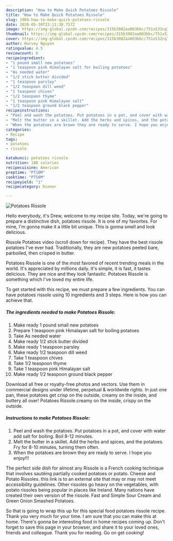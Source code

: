 ```yaml
---
description: "How to Make Quick Potatoes Rissole"
title: "How to Make Quick Potatoes Rissole"
slug: 1904-how-to-make-quick-potatoes-rissole
date: 2020-05-30T23:11:38.757Z
image: https://img-global.cpcdn.com/recipes/315b3082aa003bbc/751x532cq70/potatoes-rissole-recipe-main-photo.jpg
thumbnail: https://img-global.cpcdn.com/recipes/315b3082aa003bbc/751x532cq70/potatoes-rissole-recipe-main-photo.jpg
cover: https://img-global.cpcdn.com/recipes/315b3082aa003bbc/751x532cq70/potatoes-rissole-recipe-main-photo.jpg
author: Harvey Nguyen
ratingvalue: 4.5
reviewcount: 6
recipeingredient:
- "1 pound small new potatoes"
- "1 teaspoon pink Himalayan salt for boiling potatoes"
- "As needed water"
- "1/2 stick butter divided"
- "1 teaspoon parsley"
- "1/2 teaspoon dill weed"
- "1 teaspoon chives"
- "1/2 teaspoon thyme"
- "1 teaspoon pink Himalayan salt"
- "1/2 teaspoon ground black pepper"
recipeinstructions:
- "Peel and wash the potatoes. Put potatoes in a pot, and cover with water add salt for boiling. Boil 8-12 minutes."
- "Melt the butter in a skillet. Add the herbs and spices, and the potatoes. Fry for 8-10 minutes, turning them often."
- "When the potatoes are brown they are ready to serve. I hope you enjoy!!!"
categories:
- Recipe
tags:
- potatoes
- rissole

katakunci: potatoes rissole 
nutrition: 188 calories
recipecuisine: American
preptime: "PT10M"
cooktime: "PT58M"
recipeyield: "1"
recipecategory: Dinner

---
```



![Potatoes Rissole](https://img-global.cpcdn.com/recipes/315b3082aa003bbc/751x532cq70/potatoes-rissole-recipe-main-photo.jpg)

Hello everybody, it's Drew, welcome to my recipe site. Today, we're going to prepare a distinctive dish, potatoes rissole. It is one of my favorites. For mine, I'm gonna make it a little bit unique. This is gonna smell and look delicious.

Rissole Potatoes video (scroll down for recipe). They have the best rissole potatoes I&#39;ve ever had. Traditionally, they are new potatoes peeled bare, parboiled, then crisped in butter.

Potatoes Rissole is one of the most favored of recent trending meals in the world. It's appreciated by millions daily. It's simple, it is fast, it tastes delicious. They are nice and they look fantastic. Potatoes Rissole is something which I've loved my entire life.


To get started with this recipe, we must prepare a few ingredients. You can have potatoes rissole using 10 ingredients and 3 steps. Here is how you can achieve that.

<!--inarticleads1-->

##### The ingredients needed to make Potatoes Rissole:

1. Make ready 1 pound small new potatoes
1. Prepare 1 teaspoon pink Himalayan salt for boiling potatoes
1. Take As needed water
1. Make ready 1/2 stick butter divided
1. Make ready 1 teaspoon parsley
1. Make ready 1/2 teaspoon dill weed
1. Take 1 teaspoon chives
1. Take 1/2 teaspoon thyme
1. Take 1 teaspoon pink Himalayan salt
1. Make ready 1/2 teaspoon ground black pepper


Download all free or royalty-free photos and vectors. Use them in commercial designs under lifetime, perpetual &amp; worldwide rights. In just one pan, these potatoes get crisp on the outside, creamy on the inside, and buttery all over! Potatoes Rissole.creamy on the inside, crispy on the outside. 

<!--inarticleads2-->

##### Instructions to make Potatoes Rissole:

1. Peel and wash the potatoes. Put potatoes in a pot, and cover with water add salt for boiling. Boil 8-12 minutes.
1. Melt the butter in a skillet. Add the herbs and spices, and the potatoes. Fry for 8-10 minutes, turning them often.
1. When the potatoes are brown they are ready to serve. I hope you enjoy!!!


The perfect side dish for almost any Rissole is a French cooking technique that involves sautéing partially cooked potatoes or potato. Cheese and Potato Rissoles. this link is to an external site that may or may not meet accessibility guidelines. Other rissoles go heavy on the vegetables, with potato rissoles being popular in places like Ireland. Many nations have created their own version of the rissole. Fast and Simple Sour Cream and Green Onion Smashed Potatoes. 

So that is going to wrap this up for this special food potatoes rissole recipe. Thank you very much for your time. I am sure that you can make this at home. There's gonna be interesting food in home recipes coming up. Don't forget to save this page in your browser, and share it to your loved ones, friends and colleague. Thank you for reading. Go on get cooking!
